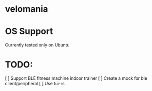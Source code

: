 # velomania
# OS Support
Currently tested only on Ubuntu

# TODO:
[ ] Support BLE fitness machine indoor trainer
[ ] Create a mock for ble client/peripheral
[ ] Use tui-rs
